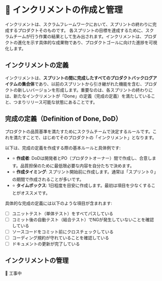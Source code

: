 
# 🚧 インクリメントの作成と管理
インクリメントは、スクラムフレームワークにおいて、スプリントの終わりに完成するプロダクトそのものです。
各スプリントの目標を達成するために、スクラムチームが行う作業の結果として生み出されます。インクリメントは、プロダクトの進化を示す具体的な成果物であり、プロダクトゴールに向けた進捗を可視化します。

## インクリメントの定義
インクリメントは、**スプリントの間に完成したすべてのプロダクトバックログアイテムの集合体**であり、以前のスプリントから引き継がれた機能を含む、プロダクトの新しいバージョンを形成します。重要なのは、各スプリントの終わりには、新たなインクリメントが「Done」の定義（完成の定義）を満たしていること、つまりリリース可能な状態にあることです。


## 完成の定義（Definition of Done, DoD）
<!-- インクリメントが完成したと認識されるための基準。これは、受け入れ基準を含み、スクラムチームによって事前に合意されます。DoDは、インクリメントの品質を保証し、ステークホルダーの期待に応えるための明確なチェックリストとして機能します。 -->
プロダクトの品質基準を満たすためにスクラムチームで決定するルールです。これを満たすことで、はじめてそのプロダクトの「インクリメント」となります。

以下は、完成の定義を作成する際の基本ルールと具体例です:

- :star: **作成者**: DoDは開発者とPO（プロダクトオーナー）間で作成し、合意します。品質担保のために最低限必要な内容を自分たちで決めます。
- :star: **作成タイミング**: スプリント開始前に作成します。通常は「スプリント０」の期間で作成されることが多いです。
- :star: **タイムボックス**: 1日程度を目安に作成します。最初は項目を少なくすることがオススメです。

具体的な完成の定義には以下のような項目が含まれます:

- [ ] ユニットテスト（単体テスト）をすべてパスしている
- [ ] コミット後の自動テスト（結合テスト）でNGが発生していないことを確認している
- [ ] ソースコードをコミット前にクロスチェックしている
- [ ] コーディング規約が守れていることを確認している
- [ ] ドキュメントの更新が完了している

## インクリメントの管理

🚧 工事中

<!-- **:star: 透明性**
インクリメントの進捗状況は、スクラムチームだけでなく、ステークホルダーにとっても透明であるべきです。進捗を共有することで、期待の調整や必要に応じた計画の調整が可能になります。

**:star: フィードバックの活用**
スプリントレビューでのステークホルダーからのフィードバックをインクリメントの改善に活用します。フィードバックは、プロダクトバックログの優先順位付けや調整に直接影響を与え、プロダクトの価値を最大化します。

**:star: 継続的なデリバリー**
インクリメントは、スプリントごとにリリース可能な状態であることが理想です。これにより、市場やユーザーの変化に迅速に対応し、プロダクトの価値提供を継続的に行うことができます。

インクリメントの作成と管理は、スクラムチームがプロダクトゴールに向けて効果的に進むための基盤を提供します。完成の定義を満たした高品質なインクリメントを継続的に提供することで、スクラムチームはプロダクトの価値を段階的に高め、ステークホルダーの信頼を獲得し続けることができます。 -->